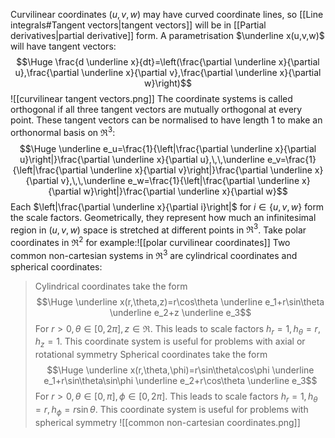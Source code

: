 
Curvilinear coordinates $(u,v,w)$ may have curved coordinate lines, so [[Line integrals#Tangent vectors|tangent vectors]] will be in [[Partial derivatives|partial derivative]] form. A parametrisation $\underline x(u,v,w)$ will have tangent vectors:$$\Huge \frac{d \underline x}{dt}=\left(\frac{\partial \underline x}{\partial u},\frac{\partial \underline x}{\partial v},\frac{\partial \underline x}{\partial w}\right)$$![[curvilinear tangent vectors.png]]
The coordinate systems is called orthogonal if all three tangent vectors are mutually orthogonal at every point. These tangent vectors can be normalised to have length $1$ to make an orthonormal basis on $\Re^3$:$$\Huge \underline e_u=\frac{1}{\left|\frac{\partial \underline x}{\partial u}\right|}\frac{\partial \underline x}{\partial u},\,\,\underline e_v=\frac{1}{\left|\frac{\partial \underline x}{\partial v}\right|}\frac{\partial \underline x}{\partial v},\,\,\underline e_w=\frac{1}{\left|\frac{\partial \underline x}{\partial w}\right|}\frac{\partial \underline x}{\partial w}$$Each $\left|\frac{\partial \underline x}{\partial i}\right|$ for $i\in\{u,v,w\}$ form the scale factors. Geometrically, they represent how much an infinitesimal region in $(u,v,w)$ space is stretched at different points in $\Re^3$. Take polar coordinates in $\Re^2$ for example:![[polar curvilinear coordinates]]
Two common non-cartesian systems in $\Re^3$ are cylindrical coordinates and spherical coordinates:
> Cylindrical coordinates take the form $$\Huge \underline x(r,\theta,z)=r\cos\theta \underline e_1+r\sin\theta \underline e_2+z \underline e_3$$For $r>0,\theta\in[0,2\pi],z\in\Re$. This leads to scale factors $h_r=1,h_\theta=r,h_z=1$. This coordinate system is useful for problems with axial or rotational symmetry
> Spherical coordinates take the form$$\Huge \underline x(r,\theta,\phi)=r\sin\theta\cos\phi \underline e_1+r\sin\theta\sin\phi \underline e_2+r\cos\theta \underline e_3$$For $r>0,\theta\in[0,\pi],\phi\in[0,2\pi]$. This leads to scale factors $h_r=1,h_\theta=r,h_\phi=r\sin\theta$. This coordinate system is useful for problems with spherical symmetry
![[common non-cartesian coordinates.png]]